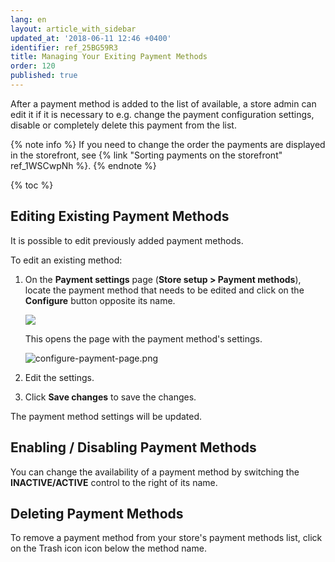 ```yaml
---
lang: en
layout: article_with_sidebar
updated_at: '2018-06-11 12:46 +0400'
identifier: ref_25BG59R3
title: Managing Your Exiting Payment Methods
order: 120
published: true
---
```

After a payment method is added to the list of available, a store admin can edit it if it is necessary to e.g. change the payment configuration settings, disable or completely delete this payment from the list.

{% note info %}
If you need to change the order the payments are displayed in the storefront, see {% link "Sorting payments on the storefront" ref_1WSCwpNh %}.
{% endnote %}

{% toc %}

## Editing Existing Payment Methods

It is possible to edit previously added payment methods.

To edit an existing method:

1.  On the **Payment settings** page (**Store setup > Payment methods**), locate the payment method that needs to be edited and click on the **Configure** button opposite its name.

    ![]({{site.baseurl}}/attachments/6389794/xc5_paymentmethods_configure_method.png)

    This opens the page with the payment method's settings.

    ![configure-payment-page.png]({{site.baseurl}}/attachments/ref_25BG59R3/configure-payment-page.png)

2.  Edit the settings. 

3.  Click **Save changes** to save the changes.

The payment method settings will be updated.

## Enabling / Disabling Payment Methods

You can change the availability of a payment method by switching the **INACTIVE/ACTIVE** control to the right of its name.

## Deleting Payment Methods

To remove a payment method from your store's payment methods list, click on the Trash icon icon below the method name.
